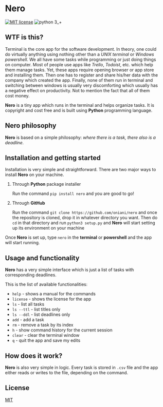 # Nero
[![MIT license](https://img.shields.io/badge/License-MIT-blue.svg)](https://github.com/oniani/Nero/blob/master/LICENSE/)
![python 3_+](https://img.shields.io/badge/python-3+-green.svg)

## WTF is this?
Terminal is the core app for the software development. In theory, one could do virtually anything using nothing other than a *UNIX terminal* or *Windows powershell*. We all have some tasks while programming or just doing things on computer. Most of people use apps like *Trello*, *Todoist*, etc. which help them manage tasks. Yet, these apps require opening browser or app store and installing them. Then one has to register and share his/her data with the company which created the app. Finally, none of them run in terminal and switching between windows is usually very discomforting which usually has a negative effect on productivity.
Not to mention the fact that all of them cost money.

**Nero** is a tiny app which runs in the terminal and helps organize tasks. It is copyright and cost free and is built using **Python** programming language.

## Nero philosophy
**Nero** is based on a simple philosophy: *where there is a task, there also is a deadline*.

## Installation and getting started
Installation is very simple and straightforward. There are two major ways to install **Nero** on your machine.

1. Through **Python** package installer 

    Run the command  `pip install nero` and you are good to go!

2. Through **GitHub** 

    Run the command `git clone https://github.com/oniani/nero` and once the repository is cloned, drop it in whatever directory you want. Then do `cd` in that directory and run `python3 setup.py` and **Nero** will start setting up its environment on your machine

Once **Nero** is set up, type `nero` in the **terminal** or **powershell** and the app will start running.

## Usage and functionality
**Nero** has a very simple interface which is just a list of tasks with corresponding deadlines.

This is the list of available functionalities:
- `help` - shows a manual for the commands
- `license` - shows the license for the app
- `ls` - list all tasks
- `ls --ttl` - list titles only
- `ls --ddl` - list deadlines only
- `add` - add a task
- `rm` - remove a task by its index
- `h` - show command history for the current session
- `clear` - clear the terminal window
- `q` - quit the app and save my edits

## How does it work?
**Nero** is also very simple in logic. Every task is stored in `.csv` file and the app either reads or writes to the file, depending on the command.

## License
[MIT](https://www.github.com/oniani/LICENSE)
